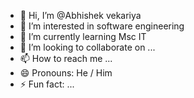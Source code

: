 - 👋 Hi, I’m @Abhishek vekariya
- 👀 I’m interested in software engineering
- 🌱 I’m currently learning Msc IT
- 💞️ I’m looking to collaborate on ...
- 📫 How to reach me ...
- 😄 Pronouns: He / Him
- ⚡ Fun fact: ...

<!---
Abhi-218/Abhi-218 is a ✨ special ✨ repository because its `README.md` (this file) appears on your GitHub profile.
You can click the Preview link to take a look at your changes.
--->
